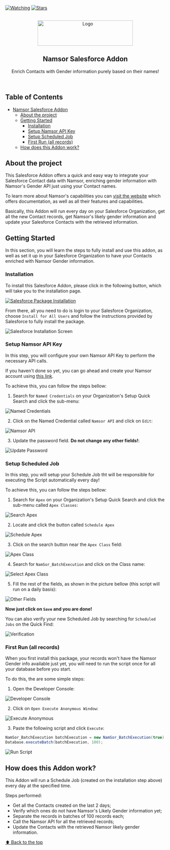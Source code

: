 [![Watching][watching-shield]][watching-url]
[![Stars][stars-shield]][stars-url]

<br/>
<div align="center">
    <img src="assets/images/NamsorAddon.png" alt="Logo" width="300" height="80">
    <h2>Namsor Salesforce Addon</h2>
    <p>Enrich Contacts with Gender information purely based on their names!</p>
</div>
<br/>

## Table of Contents

- [Namsor Salesforce Addon](#namsor-salesforce-addon)
  * [About the project](#about-the-project)
  * [Getting Started](#getting-started)
    + [Installation](#installation)
    + [Setup Namsor API Key](#setup-namsor-api-key)
    + [Setup Scheduled Job](#setup-scheduled-job)
    + [First Run (all records)](#first-run--all-records-)
  * [How does this Addon work?](#how-does-this-addon-work-)

## About the project

This Salesforce Addon offers a quick and easy way to integrate your Salesforce Contact data with Namsor, enriching gender information with Namsor's Gender API just using your Contact names.

To learn more about Namsor's capabilities you can [visit the website](https://namsor.app/?via=luis-fernando) which offers documentation, as well as all their features and capabilities.

Basically, this Addon will run every day on your Salesforce Organization, get all the new Contact records, get Namsor's likely gender information and update your Salesforce Contacts with the retrieved information.

## Getting Started

In this section, you will learn the steps to fully install and use this addon, as well as set it up in your Salesforce Organization to have your Contacts enriched with Namsor Gender information.

### Installation

To install this Salesforce Addon, please click in the following button, which will take you to the installation page.

[![Salesforce Package Installation][img-installation-button]][salesforce-package]

From there, all you need to do is login to your Salesforce Organization, choose `Install for All Users` and follow the instructions provided by Salesforce to fully install the package.

![Salesforce Installation Screen][img-installation]

### Setup Namsor API Key

In this step, you will configure your own Namsor API Key to perform the necessary API calls.

If you haven't done so yet, you can go ahead and create your Namsor account using [this link](https://namsor.app/?via=luis-fernando).

To achieve this, you can follow the steps bellow:

1) Search for `Named Credentials` on your Organization's Setup Quick Search and click the sub-menu:

![Named Credentials][img-setup-api-1]

2) Click on the Named Credential called `Namsor API` and click on `Edit`:

![Namsor API][img-setup-api-2]

3) Update the password field. **Do not change any other fields!**:

![Update Password][img-setup-api-3]

### Setup Scheduled Job

In this step, you will setup your Schedule Job tht will be responsible for executing the Script automatically every day!

To achieve this, you can follow the steps bellow:

1) Search for `Apex` on your Organization's Setup Quick Search and click the sub-menu called `Apex Classes`:

![Search Apex][img-setup-schedule-1]

2) Locate and click the button called `Schedule Apex`

![Schedule Apex][img-setup-schedule-2]

3) Click on the search button near the `Apex Class` field:

![Apex Class][img-setup-schedule-3]

4) Search for `NamSor_BatchExecution` and click on the Class name:

![Select Apex Class][img-setup-schedule-4]

5) Fill the rest of the fields, as shown in the picture bellow (this script will run on a daily basis):

![Other Fields][img-setup-schedule-5]

**Now just click on `Save` and you are done!**

You can also verify your new Scheduled Job by searching for `Scheduled Jobs` on the Quick Find:

![Verification][img-setup-schedule-6]

### First Run (all records)

When you first install this package, your records won't have the Namsor Gender info available just yet, you will need to run the script once for all your database before you start.

To do this, the are some simple steps:

1) Open the Developer Console:

![Developer Console][img-setup-first-run-1]

2) Click on `Open Execute Anonymous Window`:

![Execute Anonymous][img-setup-first-run-2]

3) Paste the following script and click `Execute`:

```java
NamSor_BatchExecution batchExecution = new NamSor_BatchExecution(true);
Database.executeBatch(batchExecution, 100);
```

![Run Script][img-setup-first-run-3]

## How does this Addon work?

This Addon will run a Schedule Job (created on the installation step above) every day at the specified time.

Steps performed:
- Get all the Contacts created on the last 2 days;
- Verify which ones do not have Namsor's Likely Gender information yet;
- Separate the records in batches of 100 records each;
- Call the Namsor API for all the retrieved records;
- Update the Contacts with the retrieved Namsor likely gender information.

[⬆ Back to the top](#namsor-salesforce-addon)<br>

<!-- SHIELDS -->
[watching-shield]: https://img.shields.io/github/watchers/namsor/salesforce-addon?label=Watching&style=for-the-badge&color=success
[watching-url]: https://github.com/namsor/salesforce-addon/watchers
[stars-shield]: https://img.shields.io/github/stars/namsor/salesforce-addon?label=Stars&style=for-the-badge&color=success
[stars-url]: https://github.com/namsor/salesforce-addon/stargazers

<!-- IMAGES -->
[img-installation]: assets/images/installation/installation-screen.png
[img-installation-button]: assets/images/installation/install-package-button.png

[img-setup-api-1]: assets/images/setup/api-key/1-named-credentials.png
[img-setup-api-2]: assets/images/setup/api-key/2-namsor-api.png
[img-setup-api-3]: assets/images/setup/api-key/3-edit-password.png

[img-setup-schedule-1]: assets/images/setup/scheduled-job/1-search-apex.png
[img-setup-schedule-2]: assets/images/setup/scheduled-job/2-apex-classes.png
[img-setup-schedule-3]: assets/images/setup/scheduled-job/3-schedule-apex.png
[img-setup-schedule-4]: assets/images/setup/scheduled-job/4-select-apex-class.png
[img-setup-schedule-5]: assets/images/setup/scheduled-job/5-other-fields.png
[img-setup-schedule-6]: assets/images/setup/scheduled-job/6-verify-scheduled.png

[img-setup-first-run-1]: assets/images/setup/first-run/1-developer-console.png
[img-setup-first-run-2]: assets/images/setup/first-run/2-execute-anonymous.png
[img-setup-first-run-3]: assets/images/setup/first-run/3-run-script.png

<!-- LINKS -->
[salesforce-package]: https://login.salesforce.com/packaging/installPackage.apexp?p0=04t5w000005xvRaAAI